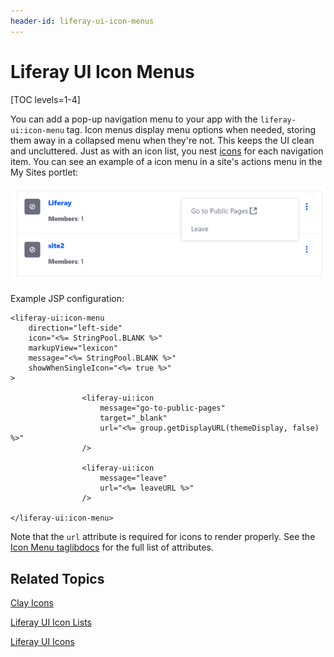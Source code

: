 ```yaml
---
header-id: liferay-ui-icon-menus
---
```


# Liferay UI Icon Menus

[TOC levels=1-4]

You can add a pop-up navigation menu to your app with the `liferay-ui:icon-menu`
tag. Icon menus display menu options when needed, storing them away in
a collapsed menu when they're not. This keeps the UI clean and uncluttered. Just
as with an icon list, you nest
[icons](/docs/7-1/tutorials/-/knowledge_base/t/liferay-ui-icons) for each
navigation item. You can see an example of a icon menu in a site's actions menu
in the My Sites portlet:

![Figure 1: Setting up an icon menu is a piece of cake.](../../../images/liferay-ui-taglib-icon-menu.png)

Example JSP configuration:

    <liferay-ui:icon-menu
        direction="left-side"
        icon="<%= StringPool.BLANK %>"
        markupView="lexicon"
        message="<%= StringPool.BLANK %>"
        showWhenSingleIcon="<%= true %>"
    >

    				<liferay-ui:icon
    					message="go-to-public-pages"
    					target="_blank"
    					url="<%= group.getDisplayURL(themeDisplay, false) %>"
    				/>

    				<liferay-ui:icon
    					message="leave"
    					url="<%= leaveURL %>"
    				/>

    </liferay-ui:icon-menu>

Note that the `url` attribute is required for icons to render properly. See the 
[Icon Menu taglibdocs](@platform-ref@/7.1-latest/taglibs/util-taglib/liferay-ui/icon-menu.html) 
for the full list of attributes. 

## Related Topics

[Clay Icons](/docs/7-1/tutorials/-/knowledge_base/t/clay-icons)

[Liferay UI Icon Lists](/docs/7-1/tutorials/-/knowledge_base/t/liferay-ui-icon-lists)

[Liferay UI Icons](/docs/7-1/tutorials/-/knowledge_base/t/liferay-ui-icons)
